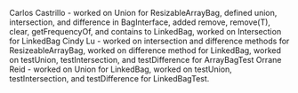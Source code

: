 Carlos Castrillo - worked on Union for ResizableArrayBag, defined union, intersection, and difference in BagInterface, added remove, remove(T), clear, getFrequencyOf, and contains to LinkedBag, worked on Intersection
for LinkedBag
Cindy Lu - worked on intersection and difference methods for ResizeableArrayBag, worked on difference method for LinkedBag, worked on testUnion, testIntersection, and testDifference for ArrayBagTest
Orrane Reid - worked on Union for LinkedBag, worked on testUnion, testIntersection, and testDifference for LinkedBagTest.
